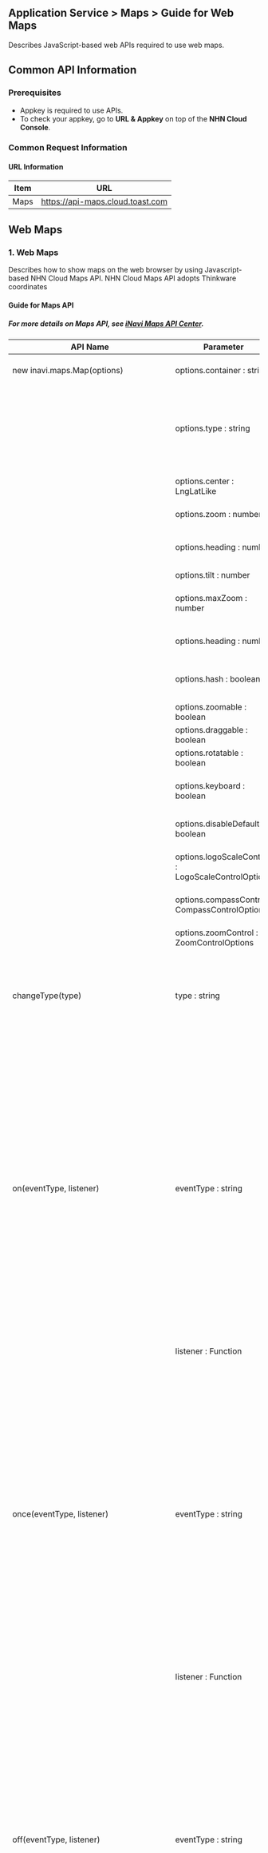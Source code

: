 ## Application Service > Maps > Guide for Web Maps 

Describes JavaScript-based web APIs required to use web maps. 


## Common API Information 

### Prerequisites 
- Appkey is required to use APIs. 
- To check your appkey, go to **URL & Appkey** on top of the **NHN Cloud Console**. 

### Common Request Information

#### URL Information 

| Item | URL                              |
| ---- | -------------------------------- |
| Maps | https://api-maps.cloud.toast.com |


## Web Maps

### 1. Web Maps

Describes how to show maps on the web browser by using Javascript-based NHN Cloud Maps API. 
NHN Cloud Maps API adopts Thinkware coordinates


#### Guide for Maps API
##### For more details on Maps API, see <a href="http://imapsapi.inavi.com/" target="_blank" rel="nofollow">iNavi Maps API Center</a>. <p>


| API Name                                | Parameter                        | Returns                                  | Description                            |
| ---------------------------------------- | -------------------------------- | ---------------------------------------- | ---------------------------------------- |
| new inavi.maps.Map(options)  | options.container : string                 | inavi.maps. map object | ID of DOM element to mark maps |
|                                          | options.type : string             |                                          | Map type <br> 'NORMAL': General maps,<br> 'SATTELITE': Aerial maps<br>default: 'NORMAL' |
|                                          | options.center : LngLatLike       |                                          | Central coordinates on the map |
|                                          | options.zoom : number            |                                          | Level of a map        |
|                                          | options.heading : number             |                                          | Counter clockwise angle on north |
|                                          | options.tilt : number             |                                          | Tilt of a map |
|                                          | options.maxZoom : number             |                                          | Counter clockwise angle on north |
|                                          | options.heading : number             |                                          | Maximum zoom-in level |
|                                          | options.hash : boolean             |                                          | If map information shows on the address bar |
|                                          | options.zoomable : boolean             |                                          | If zoom-in is available |
|                                          | options.draggable : boolean             |                                          | If a drag is available |
|                                          | options.rotatable : boolean             |                                          | If rotation is available |
|                                          | options.keyboard : boolean             |                                          | If map movement on keyboard is available |
|                                          | options.disableDefaultUI : boolean             |                                          | If default control can be hidden |
|                                          | options.logoScaleControl : LogoScaleControlOptions             |                                          | Log and scale mark control option |
|                                          | options.compassControl : CompassControlOptions             |                                          | Compass mark control option |
|                                          | options.zoomControl : ZoomControlOptions             |                                          | Zoom-in/out mark control option |
| changeType(type)                         | type : string                    |                                          | Map Type <br> 'NORMAL': General maps,<br> 'SATTELITE': Aerial <br>default: 'NORMAL' |
| on(eventType, listener) | eventType : string              |                                          | load,<br>zoomstart, zoom, zoomend,<br>rotatestart, rotate, rotateend,<br>tiltstart, tilt, tiltend,<br>click, dblclick,<br>mousedown, mouseup, mousemove,<br>mouseenter, mouseleave, mouseover, mouseout,<br>contextmenu,<br>wheel,<br>touchstart, touchend, touchcancel, touchmove,<br>movestart, move, moveend,<br>dragstart, drag, dragend|
|                                          | listener : Function             |                                          | Listener for registration        |
| once(eventType, listener) | eventType : string              |                                          | load,<br>zoomstart, zoom, zoomend,<br>rotatestart, rotate, rotateend,<br>tiltstart, tilt, tiltend,<br>click, dblclick,<br>mousedown, mouseup, mousemove,<br>mouseenter, mouseleave, mouseover, mouseout,<br>contextmenu,<br>wheel,<br>touchstart, touchend, touchcancel, touchmove,<br>movestart, move, moveend,<br>dragstart, drag, dragend|
|                                          | listener : Function             |                                          | Listener for registration   |
| off(eventType, listener) | eventType : string              |                                          | load,<br>zoomstart, zoom, zoomend,<br>rotatestart, rotate, rotateend,<br>tiltstart, tilt, tiltend,<br>click, dblclick,<br>mousedown, mouseup, mousemove,<br>mouseenter, mouseleave, mouseover, mouseout,<br>contextmenu,<br>wheel,<br>touchstart, touchend, touchcancel, touchmove,<br>movestart, move, moveend,<br>dragstart, drag, dragend|
|                                          | listener : Function             |                                          | Listener for removal        |
| new inavi.maps.Marker(option)        | option.map : Map              | inavi.maps.Marker object | Map object                         |
|                                          | option.icon : string         |                                          | Icon URL                               |
|                                          | option.position : LngLatLike     |                                          | Marker creation coordinates |
|                                          | option.anchor : string      |                                          | To be located by coordinates <br> top-left, top, top-right,<br>left, center, right,<br>bottom-left, bottom, bottom-right |
|                                          | option.title : string            |                                          | Character strings for tool-tips   |
|                                          | option.offset : Array       |                                          | Offset by pixel                    |
|                                          | option.draggable : boolean       |                                          | If a drag is available   |
|                                          | option.zIndex : number           |                                          | z-index value                           |
|                                          | option.opacity : number          |                                          | Opacity level                |
| inavi.maps.LngLat.convertToPixel(lngLat) | lngLat.lng : number               | Screen pixel coordinates | WGS84 longitude                        |
|                                          | lngLat.lat : number               |                                          | WGS84 latitude                         |
| inavi.maps.Pixel.convertToLngLat(pixel) | pixel.pxX : number               | Longitude/latitude coordinates | Screen pixel x coordinates               |
|                                          | pixel.pxY : number               |                                          | Screen pixel y coordinates               |


#### Enable Maps API 
```html
<script type="text/javascript" src="https://api-maps.cloud.toast.com/maps/v3.0/appkeys/{appkey}/maps?callback=initMap"></script>
<div id="div_map" style="width:500px; height:500px;"></div>
<script type="text/javascript">
    var map;
    
    function initMap() {
        //선언한 DIV에 지도를 표출합니다.
        map = new inavi.maps.Map({
            container: "div_map",
            center: {
                lng: 127.11,
                lat: 37.40
            },
            zoom: 12,
            type: "NORMAL"
        });
    }
</script>
```

#### Change Map Mode 
```html
<script type="text/javascript">
    // Change map type of created map object. 
    // General:NORMAL, Aerial background:SATELLITE
    // Change into aerial background map.
    window.onload = function (){
        map.setType("SATELLITE");
    };
</script>
```

#### Register Map Events
```html
<script type="text/javascript">
    //Register move events on the map. 
    window.onload = function (){
        map.on("move", moveHandler);
    }

    //Callback function when map event occurs
    function moveHandler(event){
        console.log("event callback!");
    }
</script>
```

#### Remove Map Events 
```html
<script type="text/javascript">
    //Remove move events from the map. 
    window.onload = function (){
        map.off("move", moveHandler)
    }
</script>
```

#### Add Map Markers 
```html
<script type="text/javascript">
    // Add marker objects on the map. 
    window.onload = function (){
        var marker = new inavi.maps.Marker({
            map: map,
            position: {
                lng: 127.11,
                lat: 37.40
            }
        });

        // Move marker objects. 
        marker.setPosition({lng: 127.110513, lat: 37.402027});
    }
</script>
```

#### Convert Screen Pixel Coordinates into WGS Coordinates 
```html
<script type="text/javascript">
    window.onload = function (){
        // Convert screen pixel coordinates into WGS coordinates. 
        var screen_pixel = {
            x: 100,
            y: 100
        };

        var wgs84 = inavi.maps.Pixel.convertToLngLat(map,screen_pixel);
        console.log(wgs84.lng);
        console.log(wgs84.lat);
    }
</script>
```

#### Convert WGS Coordinates into Screen Pixel Coordinates 
```html
<script type="text/javascript">
    window.onload = function (){
        // Convert WGS coordinates into screen pixel coordinates. 
        var wgs84 = {
            lng: 127.11074994024005,
            lat: 37.40215870673785
        };

        var screen_pixel = inavi.maps.LngLat.convertToPixel(map,wgs84);
        console.log(screen_pixel.x);
        console.log(screen_pixel.y);
    }
</script>
```
#### Changing map style
```html
// Changes the map style of the created map object to the style created with Map Studio.
<script type="text/javascript">
    window.onload = function (){
        //For StyleJosnUrl, refer to the deployment code provided when Map Studio deployed the style
        map.setStyle("{StyleJsonUrl}");
    }
</script>

// When using a style during map initialization
<script type="text/javascript" src="https://api-maps.cloud.toast.com/maps/v3.0/appkeys/{appkey}/maps?callback=initMap&styleID={styleID}"></script>
```
